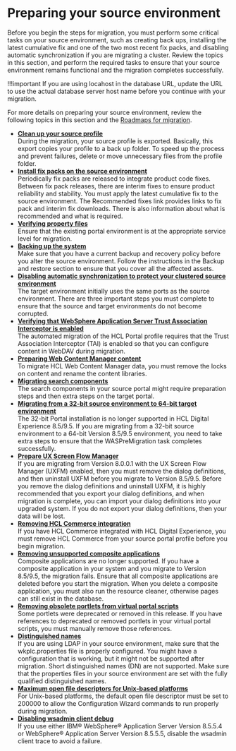 # Preparing your source environment

Before you begin the steps for migration, you must perform some critical tasks on your source environment, such as creating back ups, installing the latest cumulative fix and one of the two most recent fix packs, and disabling automatic synchronization if you are migrating a cluster. Review the topics in this section, and perform the required tasks to ensure that your source environment remains functional and the migration completes successfully.

!!!important
    If you are using locahost in the database URL, update the URL to use the actual database server host name before you continue with your migration.

For more details on preparing your source environment, review the following topics in this section and the [Roadmaps for migration](../planning_migration/rm_migration/index.md).

-   **[Clean up your source profile](mig_clean_source.md)**  
During the migration, your source profile is exported. Basically, this export copies your profile to a back up folder. To speed up the process and prevent failures, delete or move unnecessary files from the profile folder.
-   **[Install fix packs on the source environment](mig_inst_fixpacks_wp7.md)**  
Periodically fix packs are released to integrate product code fixes. Between fix pack releases, there are interim fixes to ensure product reliability and stability. You must apply the latest cumulative fix to the source environment. The Recommended fixes link provides links to fix pack and interim fix downloads. There is also information about what is recommended and what is required.
-   **[Verifying property files](verify_property_files.md)**  
Ensure that the existing portal environment is at the appropriate service level for migration.
-   **[Backing up the system](back_up_the_system.md)**  
Make sure that you have a current backup and recovery policy before you alter the source environment. Follow the instructions in the Backup and restore section to ensure that you cover all the affected assets.
-   **[Disabling automatic synchronization to protect your clustered source environment](mig_disable_auto-sync.md)**  
The target environment initially uses the same ports as the source environment. There are three important steps you must complete to ensure that the source and target environments do not become corrupted.
-   **[Verifying that WebSphere Application Server Trust Association Interceptor is enabled](mig_pre_src_tai.md)**  
The automated migration of the HCL Portal profile requires that the Trust Association Interceptor (TAI) is enabled so that you can configure content in WebDAV during migration.
-   **[Preparing Web Content Manager content](preparing_wcm/index.md)**  
To migrate HCL Web Content Manager data, you must remove the locks on content and rename the content libraries.
-   **[Migrating search components](migrating_search_cmpt/index.md)**  
The search components in your source portal might require preparation steps and then extra steps on the target portal.
-   **[Migrating from a 32-bit source environment to 64-bit target environment](mig_t_sourcenv_32to64.md)**  
The 32-bit Portal installation is no longer supported in HCL Digital Experience 8.5/9.5. If you are migrating from a 32-bit source environment to a 64-bit Version 8.5/9.5 environment, you need to take extra steps to ensure that the WASPreMigration task completes successfully.
-   **[Prepare UX Screen Flow Manager](prepare_ux_screenflow_mgr/index.md)**  
If you are migrating from Version 8.0.0.1 with the UX Screen Flow Manager (UXFM) enabled, then you must remove the dialog definitions, and then uninstall UXFM before you migrate to Version 8.5/9.5. Before you remove the dialog definitions and uninstall UXFM, it is highly recommended that you export your dialog definitions, and when migration is complete, you can import your dialog definitions into your upgraded system. If you do not export your dialog definitions, then your data will be lost.
-   **[Removing HCL Commerce integration](mig_pre_commerce_integration.md)**  
If you have HCL Commerce integrated with HCL Digital Experience, you must remove HCL Commerce from your source portal profile before you begin migration.
-   **[Removing unsupported composite applications](mig_pre_remove_cai.md)**  
Composite applications are no longer supported. If you have a composite application in your system and you migrate to Version 8.5/9.5, the migration fails. Ensure that all composite applications are deleted before you start the migration. When you delete a composite application, you must also run the resource cleaner, otherwise pages can still exist in the database.
-   **[Removing obsolete portlets from virtual portal scripts](mig_depcr_vp_scripts.md)**  
Some portlets were deprecated or removed in this release. If you have references to deprecated or removed portlets in your virtual portal scripts, you must manually remove those references.
-   **[Distinguished names](mig_plan_security.md)**  
If you are using LDAP in your source environment, make sure that the wkplc.properties file is properly configured. You might have a configuration that is working, but it might not be supported after migration. Short distinguished names (DN) are not supported. Make sure that the properties files in your source environment are set with the fully qualified distinguished names.
-   **[Maximum open file descriptors for Unix-based platforms](mig_pre_ulimit_default.md)**  
For Unix-based platforms, the default open file descriptor must be set to 200000 to allow the Configuration Wizard commands to run properly during migration.
-   **[Disabling wsadmin client debug](mig_dsable_wsadmin_clnt_dbg.md)**  
If you use either IBM® WebSphere® Application Server Version 8.5.5.4 or WebSphere® Application Server Version 8.5.5.5, disable the wsadmin client trace to avoid a failure.


